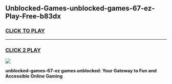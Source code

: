 
## Unblocked-Games-unblocked-games-67-ez-Play-Free-b83dx
<h3>
<a href="https://premium76.site?title=unblocked-games-67-ez&ref=20M">CLICK TO PLAY</a></h3>
<hr>

<h3>
<a href="https://premium76.site?title=unblocked-games-67-ez&ref=20M">CLICK 2 PLAY</a>
  
</h3>

<a href="https://premium76.site?title=unblocked-games-67-ez&ref=19M"><img src="https://clearcache.store/games.png"></a>


**unblocked-games-67-ez games unblocked: Your Gateway to Fun and Accessible Online Gaming**
